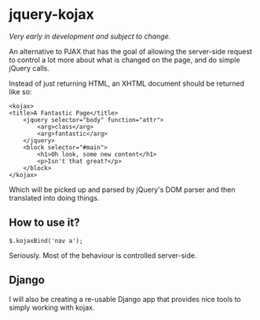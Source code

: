 jquery-kojax
============

*Very early in development and subject to change.*

An alternative to PJAX that has the goal of allowing the server-side request
to control a lot more about what is changed on the page, and do simple jQuery
calls.

Instead of just returning HTML, an XHTML document should be returned like so:

    <kojax>
    <title>A Fantastic Page</title>
        <jquery selector="body" function="attr">
            <arg>class</arg>
            <arg>fantastic</arg>
        </jquery>
        <block selector="#main">
            <h1>Oh look, some new content</h1>
            <p>Isn't that great?</p>
        </block>
    </kojax>

Which will be picked up and parsed by jQuery's DOM parser and then translated
into doing things.

How to use it?
--------------

    $.kojaxBind('nav a');

Seriously. Most of the behaviour is controlled server-side.

Django
------

I will also be creating a re-usable Django app that provides nice tools to
simply working with kojax.